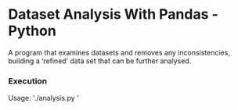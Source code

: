 # Dataset Analysis With Pandas - Python
A program that examines datasets and removes any inconsistencies, building a ‘refined’ data set that can be further analysed.

### Execution
Usage: './analysis.py <file-to-read>'
